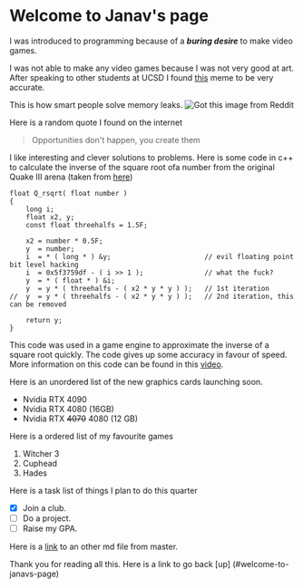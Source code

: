 # Welcome to Janav's page

I was introduced to programming because of a ***buring desire*** to make video games. 

I was not able to make any video games because I was not very good at art. After speaking to other students at UCSD I found [this](https://www.reddit.com/r/ProgrammerHumor/comments/u8j3lf/i_need_an_artist_friend/) meme to be very accurate.

This is how smart people solve memory leaks.
![Got this image from Reddit](https://i.redd.it/zyawehyvd5r91.jpg)

Here is a random quote I found on the internet 
> Opportunities don't happen, you create them

I like interesting and clever solutions to problems.
Here is some code in c++ to calculate the inverse of the square root ofa number from the original Quake III arena (taken from [here](https://github.com/id-Software/Quake-III-Arena))
```
float Q_rsqrt( float number )
{
	long i;
	float x2, y;
	const float threehalfs = 1.5F;

	x2 = number * 0.5F;
	y  = number;
	i  = * ( long * ) &y;                       // evil floating point bit level hacking
	i  = 0x5f3759df - ( i >> 1 );               // what the fuck? 
	y  = * ( float * ) &i;
	y  = y * ( threehalfs - ( x2 * y * y ) );   // 1st iteration
//	y  = y * ( threehalfs - ( x2 * y * y ) );   // 2nd iteration, this can be removed

	return y;
}
```
This code was used in a game engine to approximate the inverse of a square root quickly. The code gives up some accuracy in favour of speed. 
More information on this code can be found in this [video](https://www.youtube.com/watch?v=p8u_k2LIZyo).

Here is an unordered list of the new graphics cards launching soon.
- Nvidia RTX 4090
- Nvidia RTX 4080 (16GB)
- Nvidia RTX ~~4070~~ 4080 (12 GB)

Here is a ordered list of my favourite games
1. Witcher 3
2. Cuphead
3. Hades

Here is a task list of things I plan to do this quarter
- [X] Join a club.
- [ ] Do a project.
- [ ] Raise my GPA.

Here is a [link](/README.md) to an other md file from master.

Thank you for reading all this.
Here is a link to go back [up] (#welcome-to-janavs-page)
